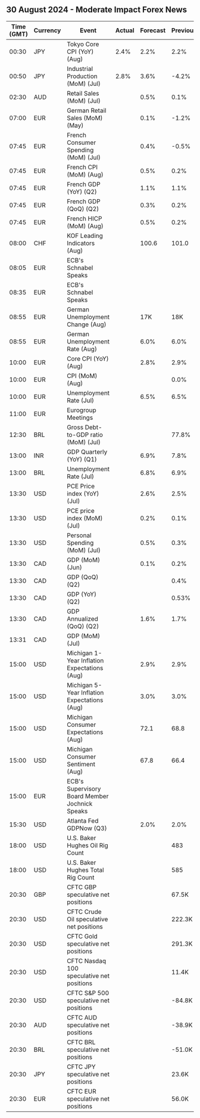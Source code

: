 ## 30 August 2024 - Moderate Impact Forex News

| Time (GMT) | Currency | Event | Actual | Forecast | Previous |
|------|----------|-------|--------|----------|----------|
| 00:30 | JPY | Tokyo Core CPI (YoY) (Aug) | 2.4% | 2.2% | 2.2% |
| 00:50 | JPY | Industrial Production (MoM) (Jul) | 2.8% | 3.6% | -4.2% |
| 02:30 | AUD | Retail Sales (MoM) (Jul) |  | 0.5% | 0.1% |
| 07:00 | EUR | German Retail Sales (MoM) (May) |  | 0.1% | -1.2% |
| 07:45 | EUR | French Consumer Spending (MoM) (Jul) |  | 0.4% | -0.5% |
| 07:45 | EUR | French CPI (MoM) (Aug) |  | 0.5% | 0.2% |
| 07:45 | EUR | French GDP (YoY) (Q2) |  | 1.1% | 1.1% |
| 07:45 | EUR | French GDP (QoQ) (Q2) |  | 0.3% | 0.2% |
| 07:45 | EUR | French HICP (MoM) (Aug) |  | 0.5% | 0.2% |
| 08:00 | CHF | KOF Leading Indicators (Aug) |  | 100.6 | 101.0 |
| 08:05 | EUR | ECB's Schnabel Speaks |  |  |  |
| 08:35 | EUR | ECB's Schnabel Speaks |  |  |  |
| 08:55 | EUR | German Unemployment Change (Aug) |  | 17K | 18K |
| 08:55 | EUR | German Unemployment Rate (Aug) |  | 6.0% | 6.0% |
| 10:00 | EUR | Core CPI (YoY) (Aug) |  | 2.8% | 2.9% |
| 10:00 | EUR | CPI (MoM) (Aug) |  |  | 0.0% |
| 10:00 | EUR | Unemployment Rate (Jul) |  | 6.5% | 6.5% |
| 11:00 | EUR | Eurogroup Meetings |  |  |  |
| 12:30 | BRL | Gross Debt-to-GDP ratio (MoM) (Jul) |  |  | 77.8% |
| 13:00 | INR | GDP Quarterly (YoY) (Q1) |  | 6.9% | 7.8% |
| 13:00 | BRL | Unemployment Rate (Jul) |  | 6.8% | 6.9% |
| 13:30 | USD | PCE Price index (YoY) (Jul) |  | 2.6% | 2.5% |
| 13:30 | USD | PCE price index (MoM) (Jul) |  | 0.2% | 0.1% |
| 13:30 | USD | Personal Spending (MoM) (Jul) |  | 0.5% | 0.3% |
| 13:30 | CAD | GDP (MoM) (Jun) |  | 0.1% | 0.2% |
| 13:30 | CAD | GDP (QoQ) (Q2) |  |  | 0.4% |
| 13:30 | CAD | GDP (YoY) (Q2) |  |  | 0.53% |
| 13:30 | CAD | GDP Annualized (QoQ) (Q2) |  | 1.6% | 1.7% |
| 13:31 | CAD | GDP (MoM) (Jul) |  |  |  |
| 15:00 | USD | Michigan 1-Year Inflation Expectations (Aug) |  | 2.9% | 2.9% |
| 15:00 | USD | Michigan 5-Year Inflation Expectations (Aug) |  | 3.0% | 3.0% |
| 15:00 | USD | Michigan Consumer Expectations (Aug) |  | 72.1 | 68.8 |
| 15:00 | USD | Michigan Consumer Sentiment (Aug) |  | 67.8 | 66.4 |
| 15:00 | EUR | ECB's Supervisory Board Member Jochnick Speaks |  |  |  |
| 15:30 | USD | Atlanta Fed GDPNow (Q3) |  | 2.0% | 2.0% |
| 18:00 | USD | U.S. Baker Hughes Oil Rig Count |  |  | 483 |
| 18:00 | USD | U.S. Baker Hughes Total Rig Count |  |  | 585 |
| 20:30 | GBP | CFTC GBP speculative net positions |  |  | 67.5K |
| 20:30 | USD | CFTC Crude Oil speculative net positions |  |  | 222.3K |
| 20:30 | USD | CFTC Gold speculative net positions |  |  | 291.3K |
| 20:30 | USD | CFTC Nasdaq 100 speculative net positions |  |  | 11.4K |
| 20:30 | USD | CFTC S&P 500 speculative net positions |  |  | -84.8K |
| 20:30 | AUD | CFTC AUD speculative net positions |  |  | -38.9K |
| 20:30 | BRL | CFTC BRL speculative net positions |  |  | -51.0K |
| 20:30 | JPY | CFTC JPY speculative net positions |  |  | 23.6K |
| 20:30 | EUR | CFTC EUR speculative net positions |  |  | 56.0K |
